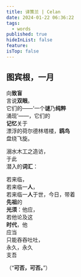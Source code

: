 ```yaml
---
title: 译策兰 | Celan
date: 2024-01-22 06:36:22
tags:
  - words
published: true
hideInList: false
feature: 
isTop: false
---
```

## 图宾根，一月


向**致盲**<br>
言说**双眼**。<br>
它们的——‘一个**谜**乃**纯粹**<br>
涌现’——，它们的<br>
**记忆**关于<br>
漂浮的荷尔德林塔楼，**鸥鸟**<br>
盘绕飞旋。

溺水木工之造访，<br>
于此<br>
潜入的**词汇**：

若来临，<br>
若来临一**人**，<br>
若来临一**人**于世，今日，带着<br>
**先祖**的<br>
**光须**：他应，<br>
若他论及这<br>
**时代**，他<br>
应当<br>
只能吞吞吐吐，<br>
永久，永久<br>
支吾<br>

（“**可否，可否。**”）